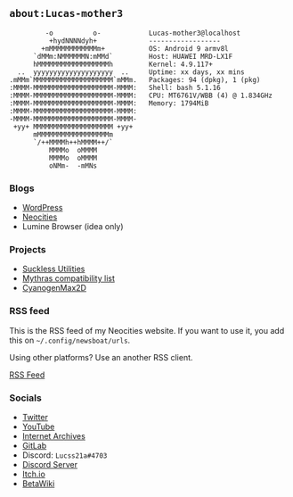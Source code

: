 ## `about:Lucas-mother3`
```
         -o          o-            Lucas-mother3@localhost
          +hydNNNNdyh+             ------------------
        +mMMMMMMMMMMMMm+           OS: Android 9 armv8l
      `dMMm:NMMMMMMN:mMMd`         Host: HUAWEI MRD-LX1F
      hMMMMMMMMMMMMMMMMMMh         Kernel: 4.9.117+
  ..  yyyyyyyyyyyyyyyyyyyy  ..     Uptime: xx days, xx mins
.mMMm`MMMMMMMMMMMMMMMMMMMM`mMMm.   Packages: 94 (dpkg), 1 (pkg)
:MMMM-MMMMMMMMMMMMMMMMMMMM-MMMM:   Shell: bash 5.1.16
:MMMM-MMMMMMMMMMMMMMMMMMMM-MMMM:   CPU: MT6761V/WBB (4) @ 1.834GHz
:MMMM-MMMMMMMMMMMMMMMMMMMM-MMMM:   Memory: 1794MiB
:MMMM-MMMMMMMMMMMMMMMMMMMM-MMMM:
-MMMM-MMMMMMMMMMMMMMMMMMMM-MMMM-
 +yy+ MMMMMMMMMMMMMMMMMMMM +yy+
      mMMMMMMMMMMMMMMMMMMm
      `/++MMMMh++hMMMM++/`
          MMMMo  oMMMM
          MMMMo  oMMMM
          oNMm-  -mMNs
```
### Blogs

* [WordPress](https://alexisgaming21.wordpress.com)
* [Neocities](https://alexisgaming95.neocities.org)
* Lumine Browser (idea only)

### Projects

* [Suckless Utilities](https://github.com/Lucas-mother3/suckless-utils) 
* [Mythras compatibility list](https://github.com/Lucas-mother3/mythras-compatibility)
* [CyanogenMax2D](https://github.com/Lucas-mother3/CyanogenMax2D)
### RSS feed

This is the RSS feed of my Neocities website.
If you want to use it, you add this on `~/.config/newsboat/urls`.

Using other platforms? Use an another RSS client.

[RSS Feed](https://alexisgaming95.neocities.org/feed.xml)

### Socials
* [Twitter](https://twitter.com/Lucss21a)
* [YouTube](https://youtube.com/channel/UC-N_BmN4oIMeIfp1DkGrXLg)
* [Internet Archives](https://archive.org/details/@lucss21a)
* [GitLab](https://gitlab.com/Lucas-mother3)
* Discord: `Lucss21a#4703`
* [Discord Server](https://discord.gg/eTP3uJqN6at)
* [Itch.io](https://lucss21a.itch.io)
* [BetaWiki](https://betawiki.net/wiki/User:Lucss21a)
